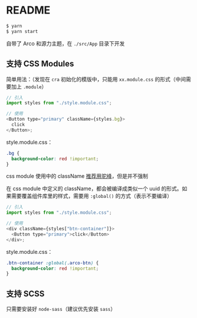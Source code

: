 # README

```bash
$ yarn
$ yarn start
```

自带了 Arco 和源力主题，在 `./src/App` 目录下开发

## 支持 CSS Modules

简单用法：（发现在 `cra` 初始化的模版中，只能用 `xx.module.css` 的形式（中间需要加上 `.module`）

```js
// 引入
import styles from "./style.module.css";

// 使用
<Button type="primary" className={styles.bg}>
  click
</Button>;
```

style.module.css：

```css
.bg {
  background-color: red !important;
}
```

css module 使用中的 className [推荐用驼峰](https://github.com/css-modules/css-modules#naming)，但是并不强制

在 css module 中定义的 className，都会被编译成类似一个 uuid 的形式。如果需要覆盖组件库里的样式，需要用 `:global()` 的方式（表示不要编译）

```js
// 引入
import styles from "./style.module.css";

// 使用
<div className={styles["btn-container"]}>
  <Button type="primary">click</Button>
</div>;
```

style.module.css：

```css
.btn-container :global(.arco-btn) {
  background-color: red !important;
}
```

## 支持 SCSS

只需要安装好 `node-sass`（建议优先安装 `sass`）
